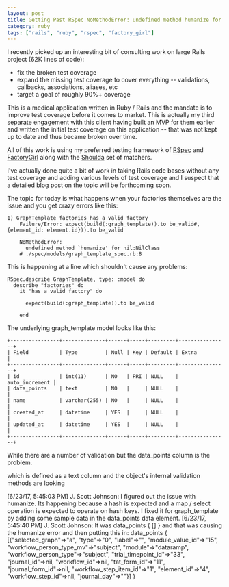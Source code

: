 ```yaml
---
layout: post
title: Getting Past RSpec NoMethodError: undefined method humanize for nil:NilClass Errors
category: ruby
tags: ["rails", "ruby", "rspec", "factory_girl"]
---
```

I recently picked up an interesting bit of consulting work on large Rails project (62K lines of code):

* fix the broken test coverage
* expand the missing test coverage to cover everything -- validations, callbacks, associations, aliases, etc
* target a goal of roughly 90%+ coverage

This is a medical application written in Ruby / Rails and the mandate is to improve test coverage before it comes to market.  This is actually my third separate engagement with this client having built an MVP for them earlier and written the initial test coverage on this application -- that was not kept up to date and thus became broken over time.

All of this work is using my preferred testing framework of [RSpec](http://rspec.info/) and [FactoryGirl](https://github.com/thoughtbot/factory_girl) along with the [Shoulda](http://matchers.shoulda.io/) set of matchers.

I've actually done quite a bit of work in taking Rails code bases without any test coverage and adding various levels of test coverage and I suspect that a detailed blog post on the topic will be forthcoming soon.

The topic for today is what happens when your factories themselves are the issue and you get crazy errors like this:

    1) GraphTemplate factories has a valid factory
        Failure/Error: expect(build(:graph_template)).to be_valid#, {element_id: element.id})).to be_valid

        NoMethodError:
          undefined method `humanize' for nil:NilClass
        # ./spec/models/graph_template_spec.rb:8
        
This is happening at a line which shouldn't cause any problems:

    RSpec.describe GraphTemplate, type: :model do
      describe "factories" do
        it "has a valid factory" do      

          expect(build(:graph_template)).to be_valid      
      
        end
        
The underlying graph_template model looks like this:

    +----------------+--------------+------+-----+---------+----------------+
    | Field          | Type         | Null | Key | Default | Extra          |
    +----------------+--------------+------+-----+---------+----------------+
    | id             | int(11)      | NO   | PRI | NULL    | auto_increment |
    | data_points    | text         | NO   |     | NULL    |                |
    | name           | varchar(255) | NO   |     | NULL    |                |
    | created_at     | datetime     | YES  |     | NULL    |                |
    | updated_at     | datetime     | YES  |     | NULL    |                |
    +----------------+--------------+------+-----+---------+----------------+

While there are a number of validation  but the data_points column is the problem.

 which is defined as a text column and the object's internal validation methods are looking 
 
 
 [6/23/17, 5:45:03 PM] J. Scott Johnson: I figured out the issue with humanize.  Its happening because a hash is expected and a map / select operation is expected to operate on hash keys.  I fixed it for graph_template by adding some sample data in the data_points data element.
 [6/23/17, 5:45:40 PM] J. Scott Johnson: It was data_points { [] } and that was causing the humanize error and then putting this in:
     data_points { [{"selected_graph"=>"a", "type"=>"0", "label"=>"", "module_value_id"=>"15", "workflow_person_type_mv"=>"subject", "module"=>"dataramp", "workflow_person_type"=>"subject", "trial_timepoint_id"=>"33", "journal_id"=>nil, "workflow_id"=>nil, "tat_form_id"=>"11", "journal_form_id"=>nil, "workflow_step_item_id"=>"1", "element_id"=>"4", "workflow_step_id"=>nil, "journal_day"=>""}] }